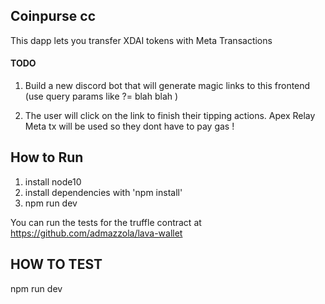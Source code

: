 
 ## Coinpurse cc 


 This dapp lets you transfer XDAI tokens with Meta Transactions


#### TODO 
1. Build a new discord bot that will generate magic links to this frontend  (use query params like ?= blah blah )

2. The user will click on the link to finish their tipping actions.  Apex Relay Meta tx will be used so they dont have to pay gas ! 



 
  

## How to Run
1. install node10
2. install dependencies with 'npm install'
3.  npm run dev



  You can run the tests for the truffle contract at https://github.com/admazzola/lava-wallet






## HOW TO TEST
npm run dev

